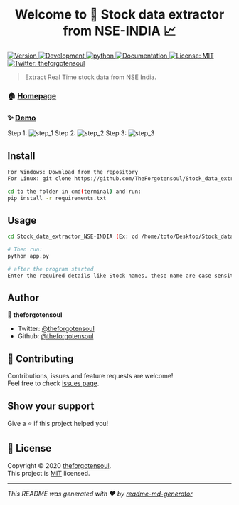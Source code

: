 <h1 align="center">Welcome to 👋 Stock data extractor from NSE-INDIA 📈 </h1>
<p>
  <a href="https://github.com/TheForgotensoul/whatsapp_bomber/blob/main/README.md" target="_blank">
    <img alt="Version" src="https://img.shields.io/badge/version-v0.1-blue.svg?cacheSeconds=2592000" />
    <img alt="Development" src="https://img.shields.io/badge/development-Inprogress-green.svg?cacheSeconds=2592000" />
    <img alt="python" src="https://img.shields.io/badge/python-3.8-brightgreen.svg?cacheSeconds=2592000" />
  </a>
  <a href="https://github.com/TheForgotensoul/Stock_data_extractor_NSE-INDIA/blob/main/README.md" target="_blank">
    <img alt="Documentation" src="https://img.shields.io/badge/documentation-yes-brightgreen.svg" />
  </a>
  <a href="https://github.com/TheForgotensoul/Stock_data_extractor_NSE-INDIA/blob/main/LICENSE" target="_blank">
    <img alt="License: MIT" src="https://img.shields.io/badge/License-MIT-yellow.svg" />
  </a>
  <a href="https://twitter.com/theforgotensoul" target="_blank">
    <img alt="Twitter: theforgotensoul" src="https://img.shields.io/twitter/follow/theforgotensoul.svg?style=social" />
  </a>
</p>

> Extract Real Time stock data from NSE India.

### 🏠 [Homepage](https://github.com/TheForgotensoul/Stock_data_extractor_NSE-INDIA)

### ✨ [Demo](https://github.com/TheForgotensoul/Stock_data_extractor_NSE-INDIA)

Step 1:
![step_1]()
Step 2:
![step_2]()
Step 3:
![step_3]()

## Install

```sh
For Windows: Download from the repository
For Linux: git clone https://github.com/TheForgotensoul/Stock_data_extractor_NSE-INDIA.git

cd to the folder in cmd(terminal) and run:
pip install -r requirements.txt
```

## Usage

```sh
cd Stock_data_extractor_NSE-INDIA (Ex: cd /home/toto/Desktop/Stock_data_extractor_NSE-INDIA)

# Then run:
python app.py

# after the program started 
Enter the required details like Stock names, these name are case sensitive.

```

## Author

👤 **theforgotensoul**

- Twitter: [@theforgotensoul](https://twitter.com/theforgotensoul)
- Github: [@theforgotensoul](https://github.com/theforgotensoul)

## 🤝 Contributing

Contributions, issues and feature requests are welcome!<br />Feel free to check [issues page](https://github.com/TheForgotensoul/Stock_data_extractor_NSE-INDIA/issues).

## Show your support

Give a ⭐️ if this project helped you!

## 📝 License

Copyright © 2020 [theforgotensoul](https://github.com/theforgotensoul).<br />
This project is [MIT](https://github.com/TheForgotensoul/Stock_data_extractor_NSE-INDIA/blob/main/LICENSE) licensed.

---

_This README was generated with ❤️ by [readme-md-generator](https://github.com/kefranabg/readme-md-generator)_